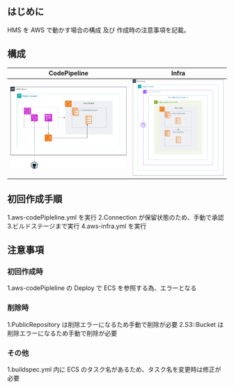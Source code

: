 ## はじめに

HMS を AWS で動かす場合の構成 及び 作成時の注意事項を記載。

## 構成

| CodePipeline                                            | Infra                                     |
| ------------------------------------------------------- | ----------------------------------------- |
| ![aws-codepipeline.drawio](aws-codepipeline.drawio.svg) | ![aws-infra.drawio](aws-infra.drawio.svg) |

## 初回作成手順

1.aws-codePipleline.yml を実行
2.Connection が保留状態のため、手動で承認 3.ビルドステージまで実行
4.aws-infra.yml を実行

## 注意事項

### 初回作成時

1.aws-codePipleline の Deploy で ECS を参照する為、エラーとなる

### 削除時

1.PublicRepository は削除エラーになるため手動で削除が必要
2.S3::Bucket は削除エラーになるため手動で削除が必要

### その他

1.buildspec.yml 内に ECS のタスク名があるため、タスク名を変更時は修正が必要
